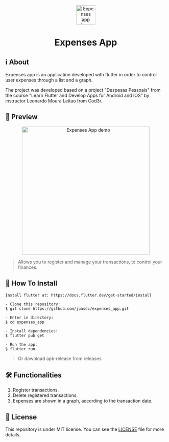 <div align="center">
  <img src="https://raw.githubusercontent.com/joasdc/expenses_app/master/assets/icon.png" alt="Expenses app logo" width="60" height="60">
  <h1>Expenses App</h1>
</div>

## ℹ️ About
Expenses app is an application developed with flutter in order to control user expenses through a list and a graph.

The project was developed based on a project "Despesas Pessoais" from the course "Learn Flutter and Develop Apps for Android and IOS" by instructor Leonardo Moura Leitao from Cod3r.

## 📱 Preview
   <p align="center">
      <img src="./assets/preview.gif" width="400" alt="Expenses App demo">
   </p>

> Allows you to register and manage your transactions, to control your finances.

## 🚀 How To Install

```
Install flutter at: https://docs.flutter.dev/get-started/install

- Clone this repository:
$ git clone https://github.com/joasdc/expenses_app.git

- Enter in directory:
$ cd expenses_app

- Install dependencies:
$ flutter pub get

- Run the app: 
$ flutter run
```
> Or download apk-release from releases

## 🛠️ Functionalities

1. Register transactions.
2. Delete registered transactions.
3. Expenses are shown in a graph, according to the transaction date.

## 📝 License
This repository is under MIT license. You can see the <a href="https://github.com/joasdc/expenses_app/blob/master/LICENSE.md">LICENSE</a> file for more details. 

